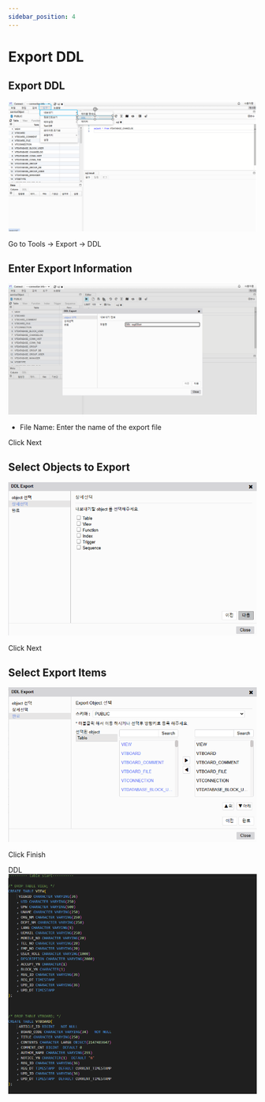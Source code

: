 ```yaml
---
sidebar_position: 4
---
```


# Export DDL

## Export DDL

![f07ae96492b7bdbc6345137c2872172d.png](./img/f07ae96492b7bdbc6345137c2872172d.png)

Go to Tools -> Export -> DDL

## Enter Export Information

![bae3a394802250f4aaaff59fe74dfad7.png](./img/bae3a394802250f4aaaff59fe74dfad7.png)

- File Name: Enter the name of the export file

Click Next

## Select Objects to Export

![5e46f302a20f6fe15474f80cc57314cd.png](./img/5e46f302a20f6fe15474f80cc57314cd.png)

Click Next

## Select Export Items

![f0c2d5403f694e78b94bb655364709b8.png](./img/f0c2d5403f694e78b94bb655364709b8.png)

Click Finish

DDL
![e316a9dc720c96c10be8bf258a2d4afd.png](./img/e316a9dc720c96c10be8bf258a2d4afd.png)
